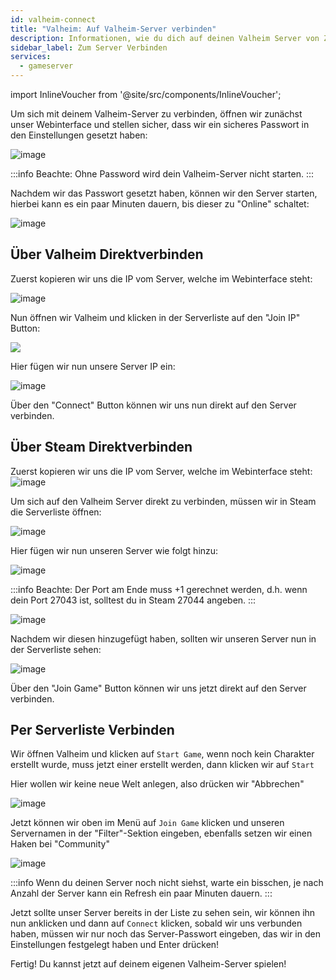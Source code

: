 ```yaml
---
id: valheim-connect
title: "Valheim: Auf Valheim-Server verbinden"
description: Informationen, wie du dich auf deinen Valheim Server von ZAP-Hosting verbinden kannst - ZAP-Hosting.com Dokumentation
sidebar_label: Zum Server Verbinden
services:
  - gameserver
---
```


import InlineVoucher from '@site/src/components/InlineVoucher';

<InlineVoucher />

Um sich mit deinem Valheim-Server zu verbinden, öffnen wir zunächst unser Webinterface und stellen sicher, dass wir ein sicheres Passwort in den Einstellungen gesetzt haben:

![image](https://user-images.githubusercontent.com/26007280/189885951-e586fd69-a2b2-4711-b8b6-8e9123d145b9.png)

:::info
Beachte: Ohne Password wird dein Valheim-Server nicht starten.
:::

Nachdem wir das Passwort gesetzt haben, können wir den Server starten, hierbei kann es ein paar Minuten dauern, bis dieser zu "Online" schaltet:

![image](https://user-images.githubusercontent.com/13604413/159179762-23d41680-df0e-46e7-b484-d9f99f6e88db.png)


## Über Valheim Direktverbinden

Zuerst kopieren wir uns die IP vom Server, welche im Webinterface steht:

![image](https://user-images.githubusercontent.com/13604413/159179774-6ff4f3aa-9978-4a43-8fa2-a16731057d61.png)


Nun öffnen wir Valheim und klicken in der Serverliste auf den "Join IP" Button:

![](https://screensaver01.zap-hosting.com/index.php/s/aTQSTs3qDjNNXfo/preview)


Hier fügen wir nun unsere Server IP ein:

![image](https://user-images.githubusercontent.com/13604413/159179777-35c7201d-c5da-4a59-a752-4090f470b701.png)


Über den "Connect" Button können wir uns nun direkt auf den Server verbinden.


## Über Steam Direktverbinden

Zuerst kopieren wir uns die IP vom Server, welche im Webinterface steht:
![image](https://user-images.githubusercontent.com/13604413/159179803-d22fb02c-22a5-4a03-9f43-2b415773742d.png)

Um sich auf den Valheim Server direkt zu verbinden, müssen wir in Steam die Serverliste öffnen:

![image](https://user-images.githubusercontent.com/13604413/159179809-2fdfa72b-2940-4081-9284-1a5ed7f0a085.png)

Hier fügen wir nun unseren Server wie folgt hinzu:

![image](https://user-images.githubusercontent.com/13604413/159179811-47456cd9-674e-4017-bc95-219c83349950.png)

:::info
Beachte: Der Port am Ende muss +1 gerechnet werden, d.h. wenn dein Port 27043 ist, solltest du in Steam 27044 angeben.
:::

![image](https://user-images.githubusercontent.com/26007280/189886006-00a316d6-f128-411b-93c3-6171695815ef.png)

Nachdem wir diesen hinzugefügt haben, sollten wir unseren Server nun in der Serverliste sehen:

![image](https://user-images.githubusercontent.com/26007280/189886044-98629caf-239a-441b-ae8f-dee53699b6a5.png)

Über den "Join Game" Button können wir uns jetzt direkt auf den Server verbinden.


## Per Serverliste Verbinden
Wir öffnen Valheim und klicken auf `Start Game`, wenn noch kein Charakter erstellt wurde, muss jetzt einer erstellt werden, dann klicken wir auf `Start`

Hier wollen wir keine neue Welt anlegen, also drücken wir "Abbrechen"

![image](https://user-images.githubusercontent.com/26007280/189886064-b1a2b2d8-087e-440a-91a3-901150df4cd2.png)

Jetzt können wir oben im Menü auf `Join Game` klicken und unseren Servernamen in der "Filter"-Sektion eingeben, ebenfalls setzen wir einen Haken bei "Community"

![image](https://user-images.githubusercontent.com/13604413/159179817-c7c921fb-5d4b-4b34-9ef4-4c93288937fb.png)

:::info
Wenn du deinen Server noch nicht siehst, warte ein bisschen, je nach Anzahl der Server kann ein Refresh ein paar Minuten dauern.
:::

Jetzt sollte unser Server bereits in der Liste zu sehen sein, wir können ihn nun anklicken und dann auf `Connect` klicken, sobald wir uns verbunden haben, müssen wir nur noch das Server-Passwort eingeben, das wir in den Einstellungen festgelegt haben und Enter drücken!

Fertig! Du kannst jetzt auf deinem eigenen Valheim-Server spielen!
